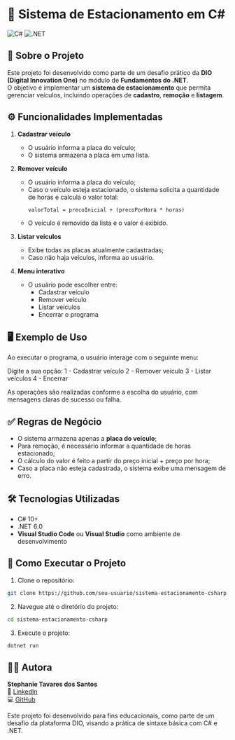 # 🚗 Sistema de Estacionamento em C#

![C#](https://img.shields.io/badge/C%23-10.0%2B-purple)
![.NET](https://img.shields.io/badge/.NET-6.0-blue)

## 📌 Sobre o Projeto

Este projeto foi desenvolvido como parte de um desafio prático da **DIO (Digital Innovation One)** no módulo de **Fundamentos do .NET**.  
O objetivo é implementar um **sistema de estacionamento** que permita gerenciar veículos, incluindo operações de **cadastro**, **remoção** e **listagem**.

## ⚙️ Funcionalidades Implementadas

1. **Cadastrar veículo**
   - O usuário informa a placa do veículo;
   - O sistema armazena a placa em uma lista.

2. **Remover veículo**
   - O usuário informa a placa do veículo;
   - Caso o veículo esteja estacionado, o sistema solicita a quantidade de horas e calcula o valor total:
     ```
     valorTotal = precoInicial + (precoPorHora * horas)
     ```
   - O veículo é removido da lista e o valor é exibido.

3. **Listar veículos**
   - Exibe todas as placas atualmente cadastradas;
   - Caso não haja veículos, informa ao usuário.

4. **Menu interativo**
   - O usuário pode escolher entre:
     - Cadastrar veículo
     - Remover veículo
     - Listar veículos
     - Encerrar o programa

## 🖥️ Exemplo de Uso

Ao executar o programa, o usuário interage com o seguinte menu:

Digite a sua opção:
1 - Cadastrar veículo
2 - Remover veículo
3 - Listar veículos
4 - Encerrar


As operações são realizadas conforme a escolha do usuário, com mensagens claras de sucesso ou falha.

## ✅ Regras de Negócio

- O sistema armazena apenas a **placa do veículo**;
- Para remoção, é necessário informar a quantidade de horas estacionado;
- O cálculo do valor é feito a partir do preço inicial + preço por hora;
- Caso a placa não esteja cadastrada, o sistema exibe uma mensagem de erro.

## 🛠️ Tecnologias Utilizadas

- C# 10+
- .NET 6.0
- **Visual Studio Code** ou **Visual Studio** como ambiente de desenvolvimento

## 📂 Como Executar o Projeto

1. Clone o repositório:
```bash
git clone https://github.com/seu-usuario/sistema-estacionamento-csharp.git
```

2. Navegue até o diretório do projeto:
```bash
cd sistema-estacionamento-csharp
```

3. Execute o projeto:
```bash
dotnet run
```
## 👩‍💻 Autora

**Stephanie Tavares dos Santos**  
🔗 [LinkedIn](https://www.linkedin.com/in/stephanie-t-santos/)  
💻 [GitHub](https://github.com/stephtavzz)  


Este projeto foi desenvolvido para fins educacionais, como parte de um desafio da plataforma DIO, visando a prática de sintaxe básica com C# e .NET.
